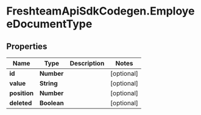 # FreshteamApiSdkCodegen.EmployeeDocumentType

## Properties

Name | Type | Description | Notes
------------ | ------------- | ------------- | -------------
**id** | **Number** |  | [optional] 
**value** | **String** |  | [optional] 
**position** | **Number** |  | [optional] 
**deleted** | **Boolean** |  | [optional] 


